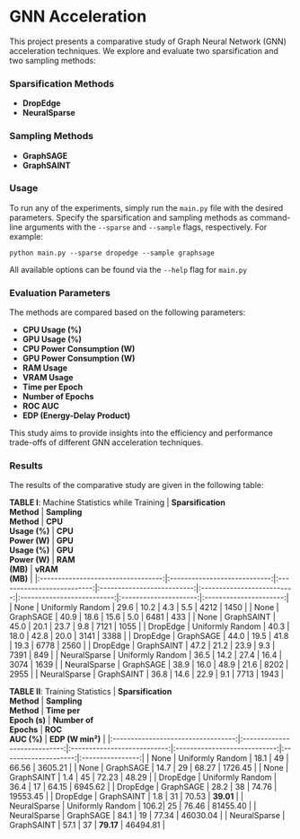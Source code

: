 # GNN Acceleration

This project presents a comparative study of Graph Neural Network (GNN) acceleration techniques. We explore and evaluate two sparsification and two sampling methods:

### Sparsification Methods
- **DropEdge**
- **NeuralSparse**

### Sampling Methods
- **GraphSAGE**
- **GraphSAINT**

### Usage
To run any of the experiments, simply run the `main.py` file with the desired parameters. Specify the sparsification and sampling methods as command-line arguments with the `--sparse` and `--sample` flags, respectively. For example:
```
python main.py --sparse dropedge --sample graphsage
```

All available options can be found via the `--help` flag for `main.py`

### Evaluation Parameters
The methods are compared based on the following parameters:
- **CPU Usage (%)**
- **GPU Usage (%)**
- **CPU Power Consumption (W)**
- **GPU Power Consumption (W)**
- **RAM Usage**
- **VRAM Usage**
- **Time per Epoch**
- **Number of Epochs**
- **ROC AUC**
- **EDP (Energy-Delay Product)**

This study aims to provide insights into the efficiency and performance trade-offs of different GNN acceleration techniques.

### Results
The results of the comparative study are given in the following table:

**TABLE I**: Machine Statistics while Training
| **Sparsification** <br> **Method** | **Sampling** <br> **Method** | **CPU** <br> **Usage (%)** | **CPU** <br> **Power (W)** | **GPU** <br> **Usage (%)** | **GPU** <br> **Power (W)** | **RAM** <br> **(MB)** | **vRAM** <br> **(MB)** |
|:----------------------------------:|:----------------------------:|:--------------------------:|:--------------------------:|:--------------------------:|:--------------------------:|:---------------------:|:----------------------:|
| None               | Uniformly Random | 29.6 | 10.2 | 4.3 | 5.5 | 4212 | 1450 |
| None               | GraphSAGE        | 40.9 | 18.6 | 15.6 | 5.0 | 6481 | 433 |
| None               | GraphSAINT       | 45.0 | 20.1 | 23.7 | 9.8 | 7121 | 1055 |
| DropEdge           | Uniformly Random | 40.3 | 18.0 | 42.8 | 20.0 | 3141 | 3388 |
| DropEdge           | GraphSAGE        | 44.0 | 19.5 | 41.8 | 19.3 | 6778 | 2560 |
| DropEdge           | GraphSAINT       | 47.2 | 21.2 | 23.9 | 9.3 | 7391 | 849 |
| NeuralSparse       | Uniformly Random | 36.5 | 14.2 | 27.4 | 16.4 | 3074 | 1639 |
| NeuralSparse       | GraphSAGE        | 38.9 | 16.0 | 48.9 | 21.6 | 8202 | 2955 |
| NeuralSparse       | GraphSAINT       | 36.8 | 14.6 | 22.9 | 9.1 | 7713 | 1943 |


**TABLE II**: Training Statistics
| **Sparsification** <br> **Method** | **Sampling** <br> **Method** | **Time per** <br> **Epoch (s)** | **Number of** <br> **Epochs** | **ROC** <br> **AUC (%)** | **EDP (W min²)** |
|:----------------------------------:|:----------------------------:|:---------------------------:|:----------------------------:|:--------------------:|:----------------:|
| None               | Uniformly Random | 18.1 | 49 | 66.56 | 3605.21 |
| None               | GraphSAGE        | 14.7 | 29 | 68.27 | 1726.45 |
| None               | GraphSAINT       | 1.4  | 45 | 72.23 | 48.29 |
| DropEdge           | Uniformly Random | 36.4 | 17 | 64.15 | 6945.62 |
| DropEdge           | GraphSAGE        | 28.2 | 38 | 74.76 | 19553.45 |
| DropEdge           | GraphSAINT       | 1.8  | 31 | 70.53 | **39.01** |
| NeuralSparse       | Uniformly Random | 106.2| 25 | 76.46 | 81455.40 |
| NeuralSparse       | GraphSAGE        | 84.1 | 19 | 77.34 | 46030.04 |
| NeuralSparse       | GraphSAINT       | 57.1 | 37 | **79.17** | 46494.81 |
